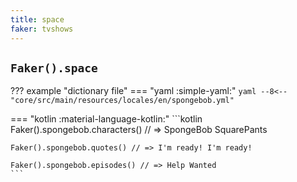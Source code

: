 ```yaml
---
title: space
faker: tvshows
---
```


## `Faker().space`

??? example "dictionary file"
    === "yaml :simple-yaml:"
        ```yaml
        --8<-- "core/src/main/resources/locales/en/spongebob.yml"
        ```

=== "kotlin :material-language-kotlin:"
    ```kotlin
    Faker().spongebob.characters() // => SpongeBob SquarePants

    Faker().spongebob.quotes() // => I'm ready! I'm ready!

    Faker().spongebob.episodes() // => Help Wanted
    ```
